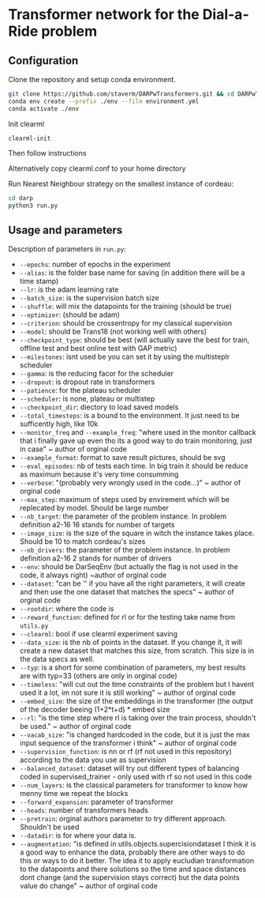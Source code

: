 # Transformer network for the Dial-a-Ride problem

## Configuration

Clone the repository and setup conda environment.
```bash
git clone https://github.com/staverm/DARPwTransformers.git && cd DARPwTransformers
conda env create --prefix ./env --file environment.yml
conda activate ./env
```

Init clearml
```
clearml-init
```
Then follow instructions

Alternatively copy clearml.conf to your home directory 

Run Nearest Neighbour strategy on the smallest instance of cordeau:
```bash
cd darp
python3 run.py
```

## Usage and parameters

Description of parameters in `run.py`:
- `--epochs`: number of epochs in the experiment 
- `--alias`: is the folder base name for saving (in addition there will be a time stamp)
- `--lr`:  is the adam learning rate
- `--batch_size`:  is the supervision batch size
- `--shuffle`: will mix the datapoints for the training (should be true)
- `--optimizer`: (should be adam)
- `--criterion`: should be crossentropy for my classical supervision
- `--model`: should be Trans18 (not working well with others)
- `--checkpoint_type`: should be best (will actually save the best for train, offline test and best online test with GAP metric)
- `--milestones`: isnt used be you can set it by using the multisteplr scheduler
- `--gamma`: is the reducing facor for the scheduler
- `--dropout`: is dropout rate in transformers
- `--patience`: for the plateau scheduler
- `--scheduler`: is none, plateau or multistep
- `--checkpoint_dir`: diectory to load saved models
- `--total_timesteps`: is a bound to the environment. It just need to be sufficently high, like 10k
- `--monitor_freq` and `--example_freq`: "where used in the monitor callback that i finally gave up even tho its a good way to do train monitoring, just in case" ~ author of orginal code
- `--example_format`: format to save result pictures, should be svg
- `--eval_episodes`: nb of tests each time. In big train it should be reduce as maximum because it's very time consumming
- `--verbose`: "(probably very wrongly used in the code...)" ~ author of orginal code
- `--max_step`: maximum of steps used by envirement which will be replecated by model. Should be large number
- `--nb_target`: the parameter of the problem instance. In problem definition a2-16 16 stands for number of targets
- `--image_size`: is the size of the square in witch the instance takes place. Should be 10 to match cordeau's sizes
- `--nb_drivers`: the parameter of the problem instance. In problem definition a2-16 2 stands for number of drivers
- `--env`: should be DarSeqEnv (but actually the flag is not used in the code, it always right) ~author of orginal code
- `--dataset`: "can be '' if you have all the right parameters, it will create and then use the one dataset that matches the specs" ~ author of orginal code
- `--rootdir`: where the code is
- `--reward_function`: defined for rl or for the testing take name from `utils.py`
- `--clearml`: bool if use clearml experiment saving
- `--data_size`: is the nb of points in the dataset. If you change it, it will create a new dataset that matches this size, from scratch. This size is in the data specs as well.
- `--typ`: is a short for some combination of parameters, my best results are with typ=33 (others are only in orginal code)
- `--timeless`: "will cut out the time constraints of the problem but I havent used it a lot, im not sure it is still working" ~ author of orginal code
- `--embed_size`: the size of the embeddings in the transformer (the output of the decoder beeing (1+2*t+d) * embed size
- `--rl`: "is the time step where rl is taking over the train process, shouldn't  be used." ~ author of orginal code
- `--vacab_size`: "is changed hardcoded in the code, but it is just the max input sequence of the transformer i think"  ~ author of orginal code
- `--supervision_function`: is nn or rf (rf not used in this repository) according to the data you use as supervision
- `--balanced_dataset`:  dataset will try out different types of balancing coded in supervised_trainer - only used with rf so not used in this code
- `--num_layers`: is the classical parameters for transformer to know how menny time we repeat the blocks
- `--forward_expansion`: parameter of transformer 
- `--heads`: number of transformers heads
- `--pretrain`: orginal authors parameter to try different approach. Shouldn't be used 
- `--datadir`: is for where your data is.
- `--augmentation`: "is defined in utils.objects.supercisiondataset
I think it is a good way to enhance the data, probably there are other ways to do this or ways to do it better. The idea it to apply eucludian transformation to the datapoints and there solutions so the time and space distances dont change (and the supervision stays correct) but the data points value do change"  ~ author of orginal code 
  

